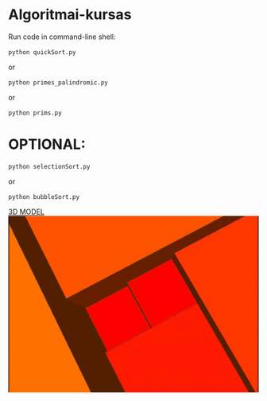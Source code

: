 # Algoritmai-kursas

Run code in command-line shell:
```
python quickSort.py
```
or
```
python primes_palindromic.py
```
or
```
python prims.py
```


# OPTIONAL:
```
python selectionSort.py
```
or
```
python bubbleSort.py
```


[3D MODEL](https://skfb.ly/6KFEu)
![3D GIF](https://github.com/Effanuel/Algoritmai-kursas/blob/master/3DgifMODEL.gif)
